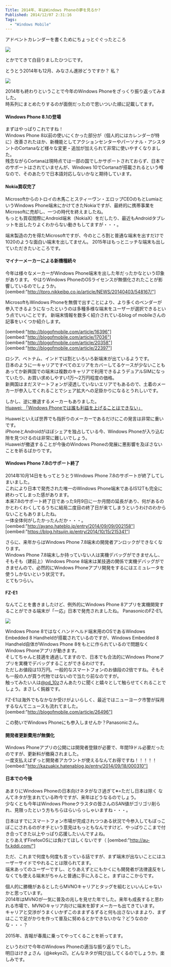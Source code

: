 ```yaml
---
Title: 2014年、羊はWindows Phoneの夢を見るか?
Published: 2014/12/07 2:31:16
Tags:
  - "Windows Mobile"
---
```

アドベントカレンダーを書くためにちょっとぐぐったところ  

![](20141207005710.png) 

とかでてきて白目りましたひつじです。


とうとう2014年も12月、みなさん進捗どうですか？
私？   

![](20141207005819.jpg) 


2014年も終わりということで今年のWindows Phoneをざっくり振り返ってみました。   
時系列にまとめたりするのが面倒だったので思いついた順に記載してます。  

<!-- more -->

#### Windows Phone 8.1の登場
まずはやっぱりこれですね！  
Windows Phone 8以前の使いにくかった部分が（個人的にはカレンダーが特に）改善されたほか、新機能としてアクションセンターやパーソナル・アシスタントのCortanaなど様々な変更・追加が加えられて非常に使いやすくなりました。  
残念ながらCortanaは現時点では一部の国でしかサポートされておらず、日本でのサポートはされていませんが、Windows 10でCortanaが搭載されるという噂なので、そのあたりで日本語対応しないかなと期待しています。


#### Nokia買収完了
Microsoftからのトロイの木馬ことスティーヴン・エロップCEOのもとLumiaというWindows Phone端末にかけてきたNokiaですが、最終的に携帯事業をMicrosoftに売却し、一つの時代を終えましたね。  
もっとも買収間際にAndroid端末（NokiaX）をだしたり、最近もAndroidタブレットを出したりよくわからない動きもしてますが・・・。  

端末製造の力を得たMicrosoftですが、今のところ割と普通な端末を出すだけで1020のような面白い端末を出してません。
2015年はもっとニッチな端末も出していただきたいところです。

#### マイナーメーカーによる新機種続々
今年は様々なメーカーがWindows Phone端末を出した年だったかなという印象があります。
やはりWindows PhoneのOSライセンスが無償化されたことが影響しているのでしょうか。
[oembed:"http://itpro.nikkeibp.co.jp/article/NEWS/20140403/548167/"]

MicrosoftもWindows Phoneを無償で出すことにより、より多くのベンダーが参入できるようになったというのは多種多様な端末をユーザーが選択できるという点でいいことです。
新端末情報を数多く紹介されているblog of mobileさんの記事をいくつか紹介します。


[oembed:"http://blogofmobile.com/article/16396"]
[oembed:"http://blogofmobile.com/article/17036"]
[oembed:"http://blogofmobile.com/article/20358"]
[oembed:"http://blogofmobile.com/article/22397"]

ロシア、ベトナム、インドでは割といろいろ新端末が出ているようです。  
日本のように一キャリアですべてのエリアをカバーしてるケースが少ないこともあってか新興国での端末は複数のキャリアで利用できるようデュアルSIMになっていたり、お買い求めしやすい1万～2万円程度の価格。  
新興国はまだスマートフォンが浸透していないエリアでもあるので、土着のメーカーが参入してくれることでシェア拡大への足掛かりになるとうれしいです。

しかし、逆に撤退するメーカーもありました。  
[Huawei: 「Windows Phoneでは誰も利益を上げることはできない」](http://www.businessnewsline.com/biztech/201412021107050000.html)

Huaweiといえば世界でも指折りのメーカーであるだけにこの発言は非常に重いです。  
iPhoneとAndroidがほぼシェアを独占している今、Windows Phoneが入り込む隙を見つけるのは非常に難しいでしょう。  
Huaweiが撤退することが今後のWindows Phoneの発展に悪影響を及ぼさないことを祈るばかりです。



#### Windows Phone 7.8のサポート終了
2014年10月14日をもってとうとうWindows Phone 7.8のサポートが終了してしまいました。  
これにより日本で発売された唯一のWindows Phone端末であるIS12Tも完全に終わってしまった感があります。  
本来7.8のサポート終了日であった9月9日に一か月間の延長があり、何があるのかとわくわくしてるうちに結局二度目の終了日が来てしまうというわけのわからないこともありましたね。  
一体全体何がしたかったんだか・・・。
[oembed:"http://ayano.hateblo.jp/entry/2014/09/09/002158"]
[oembed:"https://blog.hitsujin.jp/entry/2014/10/15/215341"]

さらに、来年からはWindows Phone 7.8端末の開発者アンロックができなくなります。  
Windows Phone 7.8端末しか持っていない人は実機デバッグができませんし、そもそも（建前上）Windows Phone 8端末は某技適の関係で実機デバッグができませんので、必然的にWindows Phoneアプリ開発をするにはエミュレータを使うしかないという状況です。  
とてもつらい。

#### FZ-E1
なんてことを書きましたけど、例外的にWindows Phone 8アプリを実機開発することができる端末が「一応」日本で発売されましたね。
PanasonicのFZ-E1。  

![](20141207020003.png) 

Windows Phone 8ではなくハンドヘルド端末用のOSであるWindows Embedded 8 Handheldが搭載されているのですが、Windows Embedded 8 Handheld自体がWindows Phone 8をもとに作られているので問題なくWindows Phoneアプリが動きます。  
そしてちゃんと技適を通過してますので、日本でも合法的にWindows Phoneアプリを実機でデバッグすることができるわけです。  
ただしお値段は13万円。一般的なスマートフォンのお値段の2倍ですね。そもそも一般の人が買う代物ではないので当たり前なのですが。  
触ってみたい人は[@od_10z](https://twitter.com/od_10z)さんあたりに聞くと嬉々として触らせてくれることでしょう。まさしく鈍器です。

FZ-E1は海外でもなかなか受けがよいらしく、最近ではニューヨーク市警が採用するなんてニュースも流れてました。
[oembed:"http://blogofmobile.com/article/26496"]

この勢いでWindows Phoneにも参入しませんか？Panasonicさん。

#### 開発者更新費用が無償化
Windows Phoneアプリの公開には開発者登録が必要で、年間19ドル必要だったのですが、更新料が撤廃されました。  
一度支払えばずっと開発者アカウントが使えるなんてお得ですね！！！！！
[oembed:"http://kazuakix.hatenablog.jp/entry/2014/09/18/000310"]


#### 日本での今後
あまりにWindows Phoneの日本向けネタがなさ過ぎて※=ただし日本は除く なんてネタが生まれている昨今ですが、来年はどうなるのでしょう。  
少なくとも今年はWindows Phoneクラスタの皆さんのSAN値がゴリゴリ削られ、見限ったという方もちらほらいらっしゃいますね・・・。  

日本はすでにスマートフォン市場が完成されつつある状況で今参入してもぼっこぼこにされるのがオチという意見はもっともなんですけど、やっぱりここまで付き合ってきた以上やっぱり応援したいんですよね。  
とりあえずFirefoxOSには負けてほしくないです（
[oembed:"http://au-fx.kddi.com/"]

ただ、これまで何度も何度も言っている話ですが、まず端末が出ないことにはユーザーサイドでやれることは限られてます。  
端末あってのユーザーですし、とりあえずとにもかくにも開発者が法律違反をしなくても使える端末がちゃんと普通に手に入ること。まずはここからです。  

個人的に勝機があるとしたらMVNOキャリアとタッグを組むといいんじゃないかと思っています。  
2014年はMVNOが一気に普及の兆しを見せた年でした。来年も成長すると思われる市場で、MVNOキャリア向けに端末を卸すメーカーも出てきています。  
キャリアと交渉がうまくいかずこのままずるずると何も出さないままより、まずはここで足がかりを作って普及に努めるとかできないかな？どうなのかな・・・？  

2015年、吉報が春風に乗ってやってくることを祈ってます。







というわけで今年のWindows Phoneの適当な振り返りでした。  
明日はけきょさん（@kekyo2)。どんなネタが飛び出してくるのでしょうか。楽しみです。
